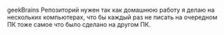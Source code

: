 geekBrains
Репозиторий нужен так как домашнюю работу я делаю на нескольких компьютерах, что бы каждый раз не писать на очередном ПК тоже самое что было сделано на другом ПК.
